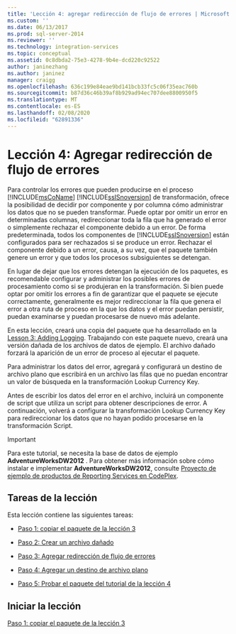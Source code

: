 ```yaml
---
title: 'Lección 4: agregar redirección de flujo de errores | Microsoft Docs'
ms.custom: ''
ms.date: 06/13/2017
ms.prod: sql-server-2014
ms.reviewer: ''
ms.technology: integration-services
ms.topic: conceptual
ms.assetid: 0c8dbda2-75e3-4278-9b4e-dcd220c92522
author: janinezhang
ms.author: janinez
manager: craigg
ms.openlocfilehash: 636c199e84eae9bd141bcb33fc5c06f35eac760b
ms.sourcegitcommit: b87d36c46b39af8b929ad94ec707dee8800950f5
ms.translationtype: MT
ms.contentlocale: es-ES
ms.lasthandoff: 02/08/2020
ms.locfileid: "62891336"
---
```

# <a name="lesson-4-adding-error-flow-redirection"></a>Lección 4: Agregar redirección de flujo de errores
  Para controlar los errores que pueden producirse en el proceso [!INCLUDE[msCoName](../includes/msconame-md.md)] [!INCLUDE[ssISnoversion](../includes/ssisnoversion-md.md)] de transformación, ofrece la posibilidad de decidir por componente y por columna cómo administrar los datos que no se pueden transformar. Puede optar por omitir un error en determinadas columnas, redireccionar toda la fila que ha generado el error o simplemente rechazar el componente debido a un error. De forma predeterminada, todos los componentes de [!INCLUDE[ssISnoversion](../includes/ssisnoversion-md.md)] están configurados para ser rechazados si se produce un error. Rechazar el componente debido a un error, causa, a su vez, que el paquete también genere un error y que todos los procesos subsiguientes se detengan.  
  
 En lugar de dejar que los errores detengan la ejecución de los paquetes, es recomendable configurar y administrar los posibles errores de procesamiento como si se produjeran en la transformación. Si bien puede optar por omitir los errores a fin de garantizar que el paquete se ejecute correctamente, generalmente es mejor redireccionar la fila que genera el error a otra ruta de proceso en la que los datos y el error puedan persistir, puedan examinarse y puedan procesarse de nuevo más adelante.  
  
 En esta lección, creará una copia del paquete que ha desarrollado en la [Lesson 3: Adding Logging](lesson-3-add-logging-with-ssis.md). Trabajando con este paquete nuevo, creará una versión dañada de los archivos de datos de ejemplo. El archivo dañado forzará la aparición de un error de proceso al ejecutar el paquete.  
  
 Para administrar los datos del error, agregará y configurará un destino de archivo plano que escribirá en un archivo las filas que no puedan encontrar un valor de búsqueda en la transformación Lookup Currency Key.  
  
 Antes de escribir los datos del error en el archivo, incluirá un componente de script que utiliza un script para obtener descripciones de error. A continuación, volverá a configurar la transformación Lookup Currency Key para redireccionar los datos que no hayan podido procesarse en la transformación Script.  
  
> [!IMPORTANT]  
>  Para este tutorial, se necesita la base de datos de ejemplo **AdventureWorksDW2012** . Para obtener más información sobre cómo instalar e implementar **AdventureWorksDW2012**, consulte [Proyecto de ejemplo de productos de Reporting Services en CodePlex](https://go.microsoft.com/fwlink/p/?LinkId=526910).  
  
## <a name="tasks-in-lesson"></a>Tareas de la lección  
 Esta lección contiene las siguientes tareas:  
  
-   [Paso 1: copiar el paquete de la lección 3](lesson-4-1-copying-the-lesson-3-package.md)  
  
-   [Paso 2: Crear un archivo dañado](lesson-4-2-creating-a-corrupted-file.md)  
  
-   [Paso 3: Agregar redirección de flujo de errores](lesson-4-3-adding-error-flow-redirection.md)  
  
-   [Paso 4: Agregar un destino de archivo plano](lesson-4-4-adding-a-flat-file-destination.md)  
  
-   [Paso 5: Probar el paquete del tutorial de la lección 4](lesson-4-5-testing-the-lesson-4-tutorial-package.md)  
  
## <a name="start-the-lesson"></a>Iniciar la lección  
 [Paso 1: copiar el paquete de la lección 3](lesson-4-1-copying-the-lesson-3-package.md)  
  
  
